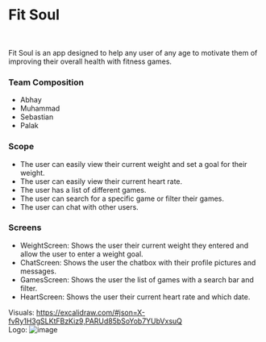 # Fit Soul
<br>
<p>Fit Soul is an app designed to help any user of any age to motivate them of improving their overall health with fitness games.</p>

### Team Composition
<ul>
  <li>Abhay</li>
  <li>Muhammad</li>
  <li>Sebastian</li>
  <li>Palak</li>
</ul>

### Scope
<ul>
  <li>The user can easily view their current weight and set a goal for their weight.</li>
  <li>The user can easily view their current heart rate.</li>
  <li>The user has a list of different games.</li>
  <li>The user can search for a specific game or filter their games.</li>
  <li>The user can chat with other users.</li>
</ul>

### Screens
<ul>
  <li>WeightScreen: Shows the user their current weight they entered and allow the user to enter a weight goal.</li>
  <li>ChatScreen: Shows the user the chatbox with their profile pictures and messages.</li>
  <li>GamesScreen: Shows the user the list of games with a search bar and filter.</li>
  <li>HeartScreen: Shows the user their current heart rate and which date.</li>
</ul

Visuals: https://excalidraw.com/#json=X-fvRy1H3gSLKtFBzKiz9,PARUd85bSoYob7YUbVxsuQ
<br>
Logo:
![image](https://github.com/user-attachments/assets/40b2fa0d-f914-4509-986b-aeff4da3d19c)
